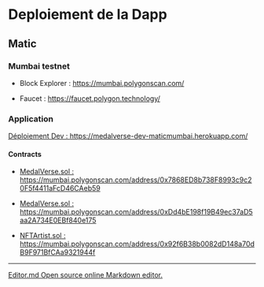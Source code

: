 # Deploiement de la Dapp

## Matic

### Mumbai testnet
 - Block Explorer :
 https://mumbai.polygonscan.com/

 - Faucet :
https://faucet.polygon.technology/

 ### Application
[Déploiement Dev : ](https://medalverse-dev-maticmumbai.herokuapp.com/)
https://medalverse-dev-maticmumbai.herokuapp.com/

#### Contracts
- [MedalVerse.sol : ](https://mumbai.polygonscan.com/address/0x7868ED8b738F8993c9c20F5f4411aFcD46CAeb59 "Medal.sol : ")
https://mumbai.polygonscan.com/address/0x7868ED8b738F8993c9c20F5f4411aFcD46CAeb59

- [MedalVerse.sol : ](https://mumbai.polygonscan.com/address/0xDd4bE198f19B49ec37aD5aa2A734E0EBf840e175 "MedalVerse.sol : ")
https://mumbai.polygonscan.com/address/0xDd4bE198f19B49ec37aD5aa2A734E0EBf840e175

- [NFTArtist.sol : ](https://mumbai.polygonscan.com/address/0x92f6B38b0082dD148a70dB9F971BfCAa9321944f "NFTArtist.sol : ")
https://mumbai.polygonscan.com/address/0x92f6B38b0082dD148a70dB9F971BfCAa9321944f

------------
[Editor.md Open source online Markdown editor.](https://pandao.github.io/editor.md "editor.md")
